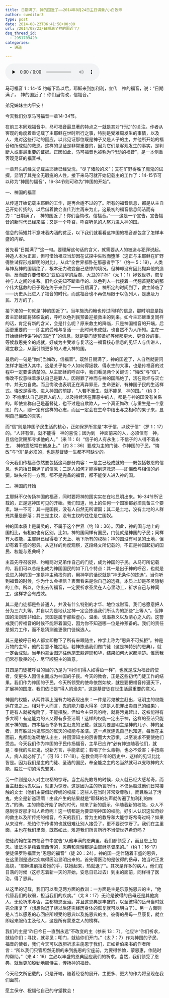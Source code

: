 ```yaml
---
title: 日期满了，神的国近了——2014年8月24日主日讲章/小白牧师
author: sweditor3
type: post
date: 2014-08-23T06:41:58+00:00
url: /2014/08/23/日期满了神的国近了/
dsq_thread_id:
  - 2951709420
categories:
  - 讲道

---
```

<div id="c-11439" class="grandmp3">
  <audio src="https://t5.shwchurch.org/wp-content/uploads/2014/08/2014年8月24日讲道录音.mp3" controls false preload="none" autobuffer="false"></audio>
</div>

马可福音 1：14-15 约翰下监以后，耶稣来到加利利，宣传　神的福音，说：“日期满了，　神的国近了！你们当悔改，信福音。”

弟兄姊妹主内平安！

今天我们分享马可福音一章14-34节。

在前三本同观福音中，马可福音最显著的特点之一就是其对“行动”的关注。作者从客观的角度着重记载了主耶稣在世时所行之事，特别是受难周发生的事情，以及人、鬼对这些行动的回应，以此见证那位既是神子又是人子的主，并他所开始的福音和所成就的救恩。这样的见证是非常重要的，因为它们是客观发生的事实，是判断人或事最重要的证据。正因如此，马可福音也被称为“行动的福音”，是一本侧重客观见证的福音书。

一章开头的经文记载主耶稣已经受洗，“尽了诸般的义”；又在旷野得胜了魔鬼的试探，显明了其完全无瑕疵的人性。接下来马可就开始记载主的工作了：14-15节可以称为“神国的福音”，16-34节则可称为“神国的开始”。

一、神国的福音

从传道开始记载主耶稣的工作，是再合适不过的了。所有的福音信息，都是从主自己开始传扬的，以后借着教会直传到主再来为止。这最初的福音信息简洁而有力：“日期满了，　神的国近了！你们当悔改，信福音。”——这是一个宣告，宣告福音的新时代已经来临；又是一个呼召，呼召听见的人努力进入神的国。

信息的简短并不意味着内涵的贫乏，以下我们就看看这神国的福音都包含了怎样丰盛的内容。

首先看“日期满了”这一句。要理解这句话的含义，就需要从人的被造与犯罪说起。神造人本为正直，但可惜始祖亚当却因在试探中失败而堕落（这正与主耶稣在旷野得胜试探形成鲜明的对比），从此“全世界都卧在那恶者手下”（约一 5：19），人类与神及神的国隔绝了，根本无力改变自己悲惨的境况。但神却没有因此抛弃他的造物，反而应许要借那位“亚伯拉罕的后裔、大卫的子孙”（太 1：1）拯救世界，恢复神与人之间的关系。旧约众先知不断重申的、以色列人一代接着一代翘首期盼的那个伟大拯救的日子现在终于来到了——日期满了，神所定的时间到了，救主降临了——历史从此进入了福音的时代，而这福音也不再仅局限于以色列人，是惠及万民、万方的了。

接下来的一句就是“神的国近了”。当年施洗约翰也传过同样的信息，那时明显是指着主耶稣即将降临说的，呼吁以色列民预备迎接救主的到来。如今主耶稣重复同样的话，肯定有新的含义，会是什么呢？原来救主的降临，只是神国福音的开端，后面更重要的——即主的受难与复活——此时尚未成就，也自然不为人所知。主在一开始继续传讲“神的国近了”的信息，就是要门徒预备好等候那更大、更奇妙的事，等候救恩完全的成就，好成为主受难与复活这一福音核心信息的见证人与传讲人，建立教会，从而引领更多的人进入神的国。

最后的一句是“你们当悔改，信福音”。既然日期满了，神的国近了，人自然就要问怎样才能进入其中。这是关乎每个人如何得拯救、得永生的大事，也是传福音的过程中一定要讲清楚的。从主耶稣的呼召中，我们看见两个关键词：“悔改”与“信”。悔改不仅意味着承认自己是罪人，因得罪了神而与神的国隔绝了，活在败坏与灭亡中，并无力自救。而且悔改也表明正在离弃罪恶，生命更新，有神国子民的生活样式。悔改是得救、进入神国的前提，“人若不重生，就不能见　神的国。”（约 3：3）不肯承认自己是罪人的人，以及持续活在罪恶中的人，都是与神的国没有关系的。即使宣称自己是基督徒，也不过是自欺欺人。一个真正悔改（与重生是一个意思）的人，则一定有这样的心志，而且一定会在生命中结出与之相称的果子来，显明自己悔改的真实。

而“信”则是神国子民生活的核心，正如保罗所言是“本于信，以致于信”（罗 1：17）的。“人非有信，就不能得　神的喜悦；因为到　神面前来的人，必须信有　神，且信他赏赐那寻求他的人。”（来 11：6）“信子的人有永生；不信子的人得不着永生，　神的震怒常在他身上。”（约 3：36）要成为主的门徒、作神国的子民，“悔改”与“信”是必须的，也是基督徒一生都不可缺少的。

今天我们传福音依然要包括这两部分内容：一是主已经成就的——既包括救恩的信息，也包括日期满了的信息；二是人如何才能得到这救恩——即悔改与相信的必要。缺失任何一方面，都不是完备的福音，都不能使人进入神的国。

二、神国的开始

主耶稣不仅传扬神国的福音，同时要将神的国实实在在地显明出来。16-34节所记载的，正是这神国可见的开始。我们知道，地上的任何一个国家都必须具备三个要素，缺一不可：其一是国民，没有人自然无所谓国；其二是土地，没有土地的人群充其量是部落；其三是主权，没有主权的往往是亡国奴。

神的国本质上是属灵的，不属于这个世界（约 18：36）。因此，神的国与地上的国相比，有相似也有区别。比如，神的国同样有国民，门徒就是神国的子民；同样有大权能，主耶稣已经得着了天上、地下所有的权柄；神的国没有可见的土地，但却有着丰盛的恩典。从这样的角度观察，这段经文所记载的，不正是神国起初的国民、权能与恩典吗？

主首先呼召彼得、约翰两对兄弟作自己的门徒，成为神国的子民。从马可所记载的，我们可以总结出成为神国国民的如下几个特点：其一是出于神的呼召，也就是说进入神的国一定是神主动找你的，用神学的话说就是“神无条件的拣选”。当你听到福音的时候，你为什么会相信？表面看来是你自己的选择，本质上却是圣灵隐秘的工作。所以，你出去传福音，一定要祈求圣灵在人心里动工，祈求自己与神同工，这样才会有成效。

其二是门徒都是些普通人，并没有什么特别的才华、地位或财富。我们总愿意把人分为三六九等，并自以为是地认定神一定会拣选我们所认为的那些“上等人”。但神国的法则却非如此，天国是属于那些虚心、温柔、饥渴慕义以及清心之人的。这警戒我们传福音的时候不能带着偏见，因为你不知道哪一位是神预备的。我们的责任是努力工作，而不是猜测谁更像门徒候选人。

其三是被呼召的人都立即撇下了所有来跟随主，神学上称为“恩典不可抗拒”。神是万物的主宰，他的旨意不能拦阻。若神拣选我们做门徒（这是神特别的恩典），就一定会成就。当年约拿企图逃往他施去躲避耶和华，结果如何大家都清楚。惟愿我们常存敬畏的心，尽早顺服主的旨意。

其四是门徒被呼召的目的乃是为“叫你们得人如得鱼一样”，也就是成为福音的使者，使更多人因信主而成为神国的子民。今天的教会，正是这些初代门徒工作的结果。我们作为神国的子民，今天所领受的使命依然如故，就是要把福音传遍天下，扩展神的国度。我们依旧是“得人的渔夫”，这是基督徒在世生活最重要的意义。

神国的权能，从两件事上强有力地表现出来：一件是污鬼被主赶出，证明主的权能远在鬼之上。相对于人而言，鬼的能力要大得多（这是人犯罪出卖自己的结果），于是有人就被鬼附了，不能摆脱。但如今主只凭吩咐，就将污鬼赶出，这权能得有多大啊！有这能力的人又得有多圣洁啊！这样的权能一定出于神，这样的圣洁只能属于神的国。四本福音书多有主赶鬼的记载，就是为要显明主是神的儿子、神的圣者，具有胜过污鬼邪灵的属天的权能与圣洁。这一点就连鬼自己也知道，每当在主面前，鬼都能准确地认出主，并因深知主的厉害而大大恐惧，以至哀求不要使他们受苦。今天我们作为神国的子民传扬福音，主早已应许“必有神迹随着他们，就是：奉我的名赶鬼，说新方言，手能拿蛇；若喝了什么毒物，也必不受害；手按病人，病人就必好了。”（可 16：17-18）。在教会两千年的历史中，这样的见证比比皆是。因为我们是主的门徒、圣洁的国民，奉全能之主的名当然就可以支取神的大能，胜过一切的污鬼邪灵。

另一件则是众人对主权柄的惊讶。当主起先教导的时候，众人就已经大感希奇，而当主赶出污鬼以后，就更为惊讶。这是因为主的所言所行，不仅远超过他们日常接触的文士（他们主要借助传统的权威；这些人在当时非常受尊敬），而且胜过了污鬼，完全是新道理啊！由此产生的结果就是“耶稣的名声就传遍了加利利的四方。”的确，主的降临开始了新的时代，带来了新的启示，伴随着新的权能，众人不感到惊讶那才叫人希奇呢！这一切都是为要显明神国的权能，好引人认识这位奇妙的救主以及所传扬的福音。今天的我们，曾为主的教导和大能惊讶希奇过吗？如果从来没有，恐怕你所传讲的也就很难让别人接受了，更不要说惊讶了。我们在主里面，主也在我们里面，既然如此，难道我们所言所行不当使世界希奇吗？

使徒约翰在第四福音书中宣告“从他丰满的恩典里，我们都领受了，而且恩上加恩。律法本是藉着摩西传的，恩典和真理都是由耶稣基督来的。”（约 1：16-17）使徒保罗称福音为“恩惠的福音”（徒 20：24）。神的国一定伴随着丰盛的恩典，在这里则是通过疾病得医治显明出来的。首先得医治的是彼得的岳母，她当时正发高烧，“耶稣进前拉着她的手，扶她起来，热就退了”。其次是许多的病人，他们在日落的时候（这标志着新一天的开始，安息日已过去）到主的面前，同样得了医治，得了恩典。

从这里的记载，我们可以看见两方面的教训：一方面是主是乐意施恩典的主，“他代替我们的软弱，担当我们的疾病。”（太 8：17）无论是彼得的岳母还是其他病人，无论祈求与否，主都施恩医治。并且这恩典是丰盛的，以至彼得的岳母当时就完全康复了（想想你退了烧以后还需经历身体的恢复就可以明白了）。另一方面则是人当以感恩的心回应所领受的恩典以及施恩典的主。彼得的岳母一旦康复，就立即起来服侍主及他人，这是所有蒙恩之人的榜样。

我们的主是“昨日今日一直到永远”不改变的主（参来 13：7），他应许“你们祈求，就给你们；寻找，就寻见；叩门，就给你们开门。”（太 7：7）作为神国的子民、福音的使者，我们今天可以放胆祈求主施恩于我们，正如希伯来书的作者所言：“所以我们只管坦然无惧的来到施恩的宝座前，为要得怜恤，蒙恩惠，作随时的帮助。”（来 4：16）主必以丰盛的恩典回应我们的祈求。当然，我们领受了恩典，就当更加殷勤地服侍主，传扬神的福音。

今天经文所记载的，只是开端，随着经卷的展开，主更多、更大的作为将呈现在我们面前。

愿主保守、祝福他自己的守望教会！